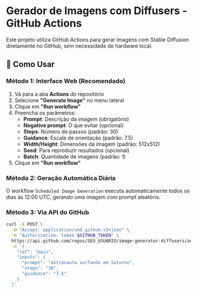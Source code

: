 # Gerador de Imagens com Diffusers - GitHub Actions

Este projeto utiliza GitHub Actions para gerar imagens com Stable Diffusion diretamente no GitHub, sem necessidade de hardware local.

## 🚀 Como Usar

### Método 1: Interface Web (Recomendado)

1. Vá para a aba **Actions** do repositório
2. Selecione **"Generate Image"** no menu lateral
3. Clique em **"Run workflow"**
4. Preencha os parâmetros:
   - **Prompt**: Descrição da imagem (obrigatório)
   - **Negative prompt**: O que evitar (opcional)
   - **Steps**: Número de passos (padrão: 30)
   - **Guidance**: Escala de orientação (padrão: 7.5)
   - **Width/Height**: Dimensões da imagem (padrão: 512x512)
   - **Seed**: Para reproduzir resultados (opcional)
   - **Batch**: Quantidade de imagens (padrão: 1)
5. Clique em **"Run workflow"**

### Método 2: Geração Automática Diária

O workflow `Scheduled Image Generation` executa automaticamente todos os dias às 12:00 UTC, gerando uma imagem com prompt aleatório.

### Método 3: Via API do GitHub

```bash
curl -X POST \
  -H "Accept: application/vnd.github.v3+json" \
  -H "Authorization: token $GITHUB_TOKEN" \
  https://api.github.com/repos/SEU_USUARIO/image-generator-diffusers/actions/workflows/generate-image.yml/dispatches \
  -d '{
    "ref": "main",
    "inputs": {
      "prompt": "astronauta surfando em Saturno",
      "steps": "30",
      "guidance": "7.5"
    }
  }'

